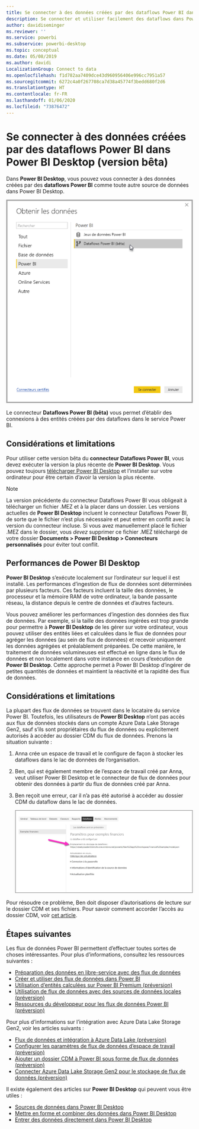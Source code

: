 ```yaml
---
title: Se connecter à des données créées par des dataflows Power BI dans Power BI Desktop (version bêta)
description: Se connecter et utiliser facilement des dataflows dans Power BI Desktop
author: davidiseminger
ms.reviewer: ''
ms.service: powerbi
ms.subservice: powerbi-desktop
ms.topic: conceptual
ms.date: 05/08/2019
ms.author: davidi
LocalizationGroup: Connect to data
ms.openlocfilehash: f1d782aa7409dce43d960956406e996cc7951a57
ms.sourcegitcommit: 6272c4a0f267708ca7d38a45774f3bedd680f2d6
ms.translationtype: HT
ms.contentlocale: fr-FR
ms.lasthandoff: 01/06/2020
ms.locfileid: "73876472"
---
```

# <a name="connect-to-data-created-by-power-bi-dataflows-in-power-bi-desktop-beta"></a>Se connecter à des données créées par des dataflows Power BI dans Power BI Desktop (version bêta)
Dans **Power BI Desktop**, vous pouvez vous connecter à des données créées par des **dataflows Power BI** comme toute autre source de données dans Power BI Desktop.

![Se connecter à des dataflows](media/desktop-connect-dataflows/connect-dataflows_01.png)

Le connecteur **Dataflows Power BI (bêta)** vous permet d’établir des connexions à des entités créées par des dataflows dans le service Power BI. 

## <a name="considerations-and-limitations"></a>Considérations et limitations

Pour utiliser cette version bêta du **connecteur Dataflows Power BI**, vous devez exécuter la version la plus récente de **Power BI Desktop**. Vous pouvez toujours [télécharger Power BI Desktop](desktop-get-the-desktop.md) et l’installer sur votre ordinateur pour être certain d’avoir la version la plus récente.  

> [!NOTE]
> La version précédente du connecteur Dataflows Power BI vous obligeait à télécharger un fichier .MEZ et à la placer dans un dossier. Les versions actuelles de **Power BI Desktop** incluent le connecteur Dataflows Power BI, de sorte que le fichier n’est plus nécessaire et peut entrer en conflit avec la version du connecteur incluse. Si vous avez manuellement placé le fichier .MEZ dans le dossier, vous *devez* supprimer ce fichier .MEZ téléchargé de votre dossier **Documents > Power BI Desktop > Connecteurs personnalisés** pour éviter tout conflit. 

## <a name="desktop-performance"></a>Performances de Power BI Desktop
**Power BI Desktop** s’exécute localement sur l’ordinateur sur lequel il est installé. Les performances d’ingestion de flux de données sont déterminées par plusieurs facteurs. Ces facteurs incluent la taille des données, le processeur et la mémoire RAM de votre ordinateur, la bande passante réseau, la distance depuis le centre de données et d’autres facteurs.

Vous pouvez améliorer les performances d’ingestion des données des flux de données. Par exemple, si la taille des données ingérées est trop grande pour permettre à **Power BI Desktop** de les gérer sur votre ordinateur, vous pouvez utiliser des entités liées et calculées dans le flux de données pour agréger les données (au sein de flux de données) et recevoir uniquement les données agrégées et préalablement préparées. De cette manière, le traitement de données volumineuses est effectué en ligne dans le flux de données et non localement dans votre instance en cours d’exécution de **Power BI Desktop**. Cette approche permet à Power BI Desktop d’ingérer de petites quantités de données et maintient la réactivité et la rapidité des flux de données.

## <a name="considerations-and-limitations"></a>Considérations et limitations

La plupart des flux de données se trouvent dans le locataire du service Power BI. Toutefois, les utilisateurs de **Power BI Desktop** n’ont pas accès aux flux de données stockés dans un compte Azure Data Lake Storage Gen2, sauf s’ils sont propriétaires du flux de données ou explicitement autorisés à accéder au dossier CDM du flux de données. Prenons la situation suivante :

1.  Anna crée un espace de travail et le configure de façon à stocker les dataflows dans le lac de données de l’organisation.
2.  Ben, qui est également membre de l’espace de travail créé par Anna, veut utiliser Power BI Desktop et le connecteur de flux de données pour obtenir des données à partir du flux de données créé par Anna.
3.  Ben reçoit une erreur, car il n’a pas été autorisé à accéder au dossier CDM du dataflow dans le lac de données.

    ![Erreur en tentant d’utiliser le flux de données](media/service-dataflows-configure-workspace-storage-settings/dataflow-storage-settings_08.jpg)

Pour résoudre ce problème, Ben doit disposer d’autorisations de lecture sur le dossier CDM et ses fichiers. Pour savoir comment accorder l’accès au dossier CDM, voir [cet article](https://go.microsoft.com/fwlink/?linkid=2029121).




## <a name="next-steps"></a>Étapes suivantes
Les flux de données Power BI permettent d’effectuer toutes sortes de choses intéressantes. Pour plus d’informations, consultez les ressources suivantes :

* [Préparation des données en libre-service avec des flux de données](service-dataflows-overview.md)
* [Créer et utiliser des flux de données dans Power BI](service-dataflows-create-use.md)
* [Utilisation d’entités calculées sur Power BI Premium (préversion)](service-dataflows-computed-entities-premium.md)
* [Utilisation de flux de données avec des sources de données locales (préversion)](service-dataflows-on-premises-gateways.md)
* [Ressources du développeur pour les flux de données Power BI (préversion)](service-dataflows-developer-resources.md)

Pour plus d’informations sur l’intégration avec Azure Data Lake Storage Gen2, voir les articles suivants :

* [Flux de données et intégration à Azure Data Lake (préversion)](service-dataflows-azure-data-lake-integration.md)
* [Configurer les paramètres de flux de données d’espace de travail (préversion)](service-dataflows-configure-workspace-storage-settings.md)
* [Ajouter un dossier CDM à Power BI sous forme de flux de données (préversion)](service-dataflows-add-cdm-folder.md)
* [Connecter Azure Data Lake Storage Gen2 pour le stockage de flux de données (préversion)](service-dataflows-connect-azure-data-lake-storage-gen2.md)

Il existe également des articles sur **Power BI Desktop** qui peuvent vous être utiles :

* [Sources de données dans Power BI Desktop](desktop-data-sources.md)
* [Mettre en forme et combiner des données dans Power BI Desktop](desktop-shape-and-combine-data.md)
* [Entrer des données directement dans Power BI Desktop](desktop-enter-data-directly-into-desktop.md)   


